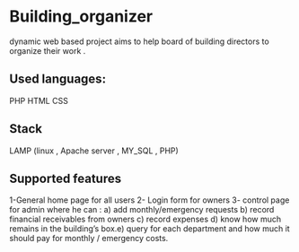 # Building_organizer
dynamic web based project aims to help
board of building directors to organize their
work .
## Used languages:
PHP
HTML
CSS
## Stack
LAMP
(linux , Apache server , MY_SQL , PHP)

## Supported features
1-General home page for all users
2- Login form for owners
3- control page for admin where he can :
a) add monthly/emergency requests
b) record financial receivables from owners
c) record expenses
d) know how much remains in the
building’s box.e) query for each department and how
much it should pay for monthly /
emergency costs.
